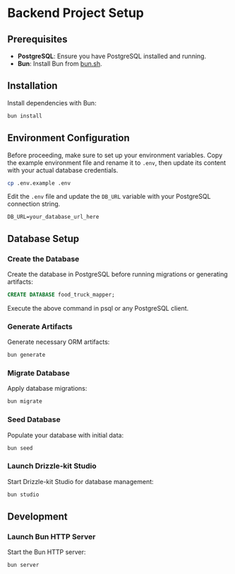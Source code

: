 # Backend Project Setup

## Prerequisites

- **PostgreSQL**: Ensure you have PostgreSQL installed and running.
- **Bun**: Install Bun from [bun.sh](https://bun.sh/).

## Installation

Install dependencies with Bun:

```bash
bun install
```

## Environment Configuration

Before proceeding, make sure to set up your environment variables. Copy the example environment file and rename it to `.env`, then update its content with your actual database credentials.

```bash
cp .env.example .env
```

Edit the `.env` file and update the `DB_URL` variable with your PostgreSQL connection string.

```env
DB_URL=your_database_url_here
```

## Database Setup

### Create the Database

Create the database in PostgreSQL before running migrations or generating artifacts:

```sql
CREATE DATABASE food_truck_mapper;
```

Execute the above command in psql or any PostgreSQL client.

### Generate Artifacts

Generate necessary ORM artifacts:

```bash
bun generate
```

### Migrate Database

Apply database migrations:

```bash
bun migrate
```

### Seed Database

Populate your database with initial data:

```bash
bun seed
```

### Launch Drizzle-kit Studio

Start Drizzle-kit Studio for database management:

```bash
bun studio
```

## Development

### Launch Bun HTTP Server

Start the Bun HTTP server:

```bash
bun server
```
